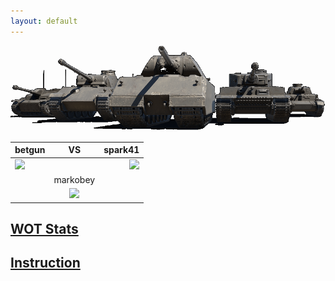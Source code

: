 ```yaml
---
layout: default
---
```


![](./images/tanks.png)

| betgun  |    VS     | spark41 |
| ------- | :-------: | ------: |
| ![](https://api.tomato.gg/signatures/eu/532865830)   |  | ![](https://api.tomato.gg/signatures/eu/545357743)    |
| | markobey | |
| | ![](https://api.tomato.gg/signatures/eu/532698430) | |

## [WOT Stats](./wot.html)

## [Instruction](./instruction.html)
